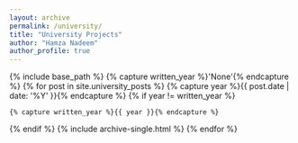 ```yaml
---
layout: archive
permalink: /university/
title: "University Projects"
author: "Hamza Nadeem"
author_profile: true
---
```


{% include base_path %}
{% capture written_year %}'None'{% endcapture %}
{% for post in site.university_posts %}
  {% capture year %}{{ post.date | date: '%Y' }}{% endcapture %}
  {% if year != written_year %}
   <!-- <h2 id="{{ year | slugify }}" class="archive__subtitle">{{ year }}</h2> -->
    {% capture written_year %}{{ year }}{% endcapture %}
  {% endif %}
  {% include archive-single.html %}
{% endfor %}
